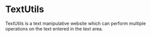 # TextUtils
TextUtils is a text manipulative website which can perform multiple operations on the text entered in the text area.
